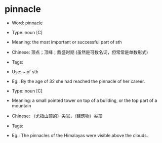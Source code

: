 # pinnacle

- Word: pinnacle

- Type: noun [C]
- Meaning: the most important or successful part of sth
- Chinese: 顶点；顶峰；鼎盛时期 (虽然是可数名词，但常常是单数形式)
- Tags: 
- Use: ~ of sth
- Eg.: By the age of 32 she had reached the pinnacle of her career.

- Type: noun [C]
- Meaning: a small pointed tower on top of a building, or the top part of a mountain
- Chinese: （尤指山顶的）尖岩，（建筑物）尖顶
- Tags: 
- Eg.: The pinnacles of the Himalayas were visible above the clouds.

